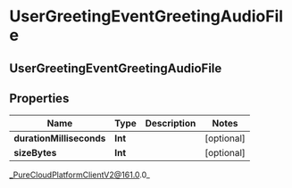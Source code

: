 # UserGreetingEventGreetingAudioFile

## UserGreetingEventGreetingAudioFile

## Properties

|Name | Type | Description | Notes|
|------------ | ------------- | ------------- | -------------|
| **durationMilliseconds** | **Int** |  | [optional] |
| **sizeBytes** | **Int** |  | [optional] |



_PureCloudPlatformClientV2@161.0.0_
